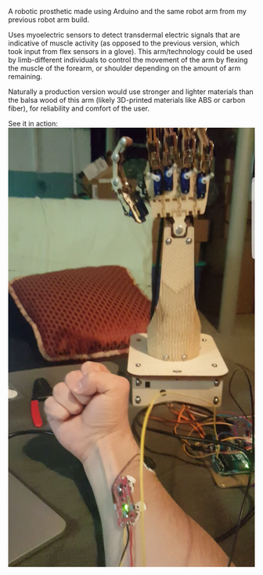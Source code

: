 A robotic prosthetic made using Arduino and the same robot arm from my previous robot arm build.

Uses myoelectric sensors to detect transdermal electric signals that are indicative of muscle activity (as opposed to the previous version, which took input from flex sensors in a glove). This arm/technology could be used by limb-different individuals to control the movement of the arm by flexing the muscle of the forearm, or shoulder depending on the amount of arm remaining. 

Naturally a production version would use stronger and lighter materials than the balsa wood of this arm (likely 3D-printed materials like ABS or carbon fiber), for reliability and comfort of the user.

See it in action:
[![Robot Hand](https://www.github.com/dtsiedel/Myo_Arm/blob/master/setup.png?raw=true)](https://www.youtube.com/watch?v=Ygyv5tHT9do&feature=youtu.be) 
